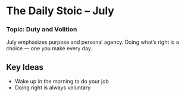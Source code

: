# The Daily Stoic – July  
### Topic: Duty and Volition  

July emphasizes purpose and personal agency. Doing what’s right is a choice — one you make every day.

## Key Ideas
- Wake up in the morning to do your job 
- Doing right is always voluntary
